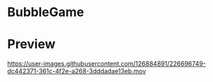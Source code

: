 # BubbleGame
# Preview
https://user-images.githubusercontent.com/126884891/226696749-dc442371-361c-4f2e-a268-3dddadae13eb.mov
